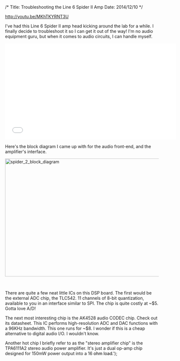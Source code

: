 /*
Title: Troubleshooting the Line 6 Spider II Amp
Date: 2014/12/10
*/

<a style="color: #167ac6;" href="http://youtu.be/MKhTKYRNT3U" target="_blank">http://youtu.be/MKhTKYRNT3U</a>

I've had this Line 6 Spider II amp head kicking around the lab for a while. I finally decide to troubleshoot it so I can get it out of the way! I'm no audio equipment guru, but when it comes to audio circuits, I can handle myself.

<iframe src="//www.youtube.com/embed/MKhTKYRNT3U?rel=0" width="560" height="315" frameborder="0" allowfullscreen="allowfullscreen"></iframe>

<!--more-->

Here's the block diagram I came up with for the audio front-end, and the amplifier's interface.

<a href="http://tinmanelectronics.com/wp-content/uploads/2014/12/spider_2_block_diagram.jpeg"><img class="alignnone wp-image-191 size-large" src="http://tinmanelectronics.com/wp-content/uploads/2014/12/spider_2_block_diagram-1024x671.jpeg" alt="spider_2_block_diagram" width="590" height="386" /></a>

&nbsp;

There are quite a few neat little ICs on this DSP board. The first would be the external ADC chip, the TLC542. 11 channels of 8-bit quantization, available to you in an interface similar to SPI. The chip is quite costly at ~$5. Gotta love A/D!

The next most interesting chip is the AK4528 audio CODEC chip. Check out its datasheet. This IC performs high-resolution ADC and DAC functions with a 96KHz bandwidth. This one runs for ~$8. I wonder if this is a cheap alternative to digital audio I/O. I wouldn't know.

Another hot chip I briefly refer to as the "stereo amplifier chip" is the TPA6111A2 stereo audio power amplifier. It's just a dual op-amp chip designed for 150mW power output into a 16<span style="color: #000000;"> ohm load.</span>');

